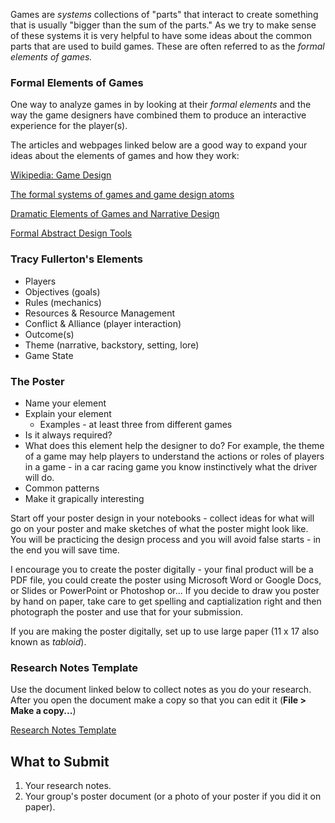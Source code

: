 Games are *systems* collections of "parts" that interact to create something that is usually "bigger than the sum of the parts." As we try to make sense of these systems it is very helpful to have some ideas about the common parts that are used to build games. These are often referred to as the *formal elements of games.*

### Formal Elements of Games

One way to analyze games in by looking at their *formal elements* and the way the game designers have combined them to produce an interactive experience for the player(s).

The articles and webpages linked below are a good way to expand your ideas about the elements of games and how they work:

[Wikipedia: Game Design](https://en.wikipedia.org/wiki/Game_design)

[The formal systems of games and game design atoms](http://www.acagamic.com/courses/infr1330-2014/the-formal-systems-of-games-and-game-design-atoms/)

[Dramatic Elements of Games and Narrative Design](http://www.acagamic.com/courses/infr1330-2014/dramatic-elements-of-games-and-narrative-design/)

[Formal Abstract Design Tools](http://www.gamasutra.com/view/feature/131764/formal_abstract_design_tools.php)

### Tracy Fullerton's Elements

* Players
* Objectives (goals)
* Rules (mechanics)
* Resources & Resource Management
* Conflict & Alliance (player interaction)
* Outcome(s)
* Theme (narrative, backstory, setting, lore)
* Game State

### The Poster

* Name your element
* Explain your element
  - Examples - at least three from different games
* Is it always required?
* What does this element help the designer to do? For example, the theme of a game may help players to understand the actions or roles of players in a game - in a car racing game you know instinctively what the driver will do.
* Common patterns
* Make it grapically interesting

Start off your poster design in your notebooks - collect ideas for what will go on your poster and make sketches of what the poster might look like. You will be practicing the design process and you will avoid false starts - in the end you will save time.

I encourage you to create the poster digitally - your final product will be a PDF file, you could create the poster using Microsoft Word or Google Docs, or Slides or PowerPoint or Photoshop or... If you decide to draw you poster by hand on paper, take care to get spelling and captialization right and then photograph the poster and use that for your submission.

If you are making the poster digitally, set up to use large paper (11 x 17 also known as *tabloid*).

### Research Notes Template

Use the document linked below to collect notes as you do your research. After you open the document make a copy so that you can edit it (**File > Make a copy...**)

[Research Notes Template](https://docs.google.com/document/d/1Y6dCVdxEOrCmuuh-G7LVOKlJj435YHmms66Fob8qmkI/edit?usp=sharing)

## What to Submit

1. Your research notes.
1. Your group's poster document (or a photo of your poster if you did it on paper).

